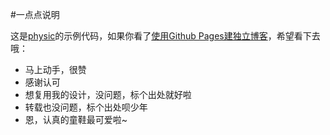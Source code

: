 #一点点说明

这是[physic](http://www.physic.win)的示例代码，如果你看了[使用Github Pages建独立博客](http://www.physic.win/github-pages)，希望看下去哦：

* 马上动手，很赞
* 感谢认可
* 想复用我的设计，没问题，标个出处就好啦
* 转载也没问题，标个出处呗少年
* 恩，认真的童鞋最可爱啦~
